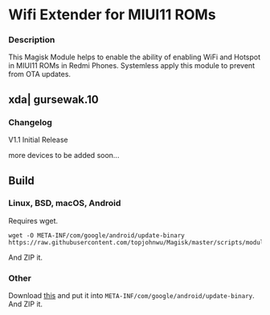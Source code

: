 # **Wifi Extender for MIUI11 ROMs**

### **Description**
This Magisk Module helps to enable the ability of enabling WiFi and Hotspot in MIUI11 ROMs in Redmi Phones.
Systemless apply this module to prevent from OTA updates.
## xda| **gursewak.10**

### **Changelog**
V1.1 Initial Release

more devices to be added soon...

## Build

### Linux, BSD, macOS, Android

Requires wget.

    wget -O META-INF/com/google/android/update-binary https://raw.githubusercontent.com/topjohnwu/Magisk/master/scripts/module_installer.sh

And ZIP it.
### Other
Download [this](https://raw.githubusercontent.com/topjohnwu/Magisk/master/scripts/module_installer.sh) and put it into `META-INF/com/google/android/update-binary`. And ZIP it.
